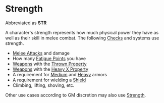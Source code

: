 # Strength

Abbreviated as **STR**

A character's strength represents how much physical power they have as well as their skill in melee combat. The following [Checks](../../Game%20Procedures/Core%20Procedures/Check.md) and systems use strength.

- [Melee Attacks](../../Game%20Procedures/Combat/Melee%20Attack.md) and damage
- How many [Fatigue Points](../Derived%20Statistics/Fatigue%20Points.md) you have
- [Weapons](../../Items%20and%20Gear/Weapons/Weapons.md) with the [Thrown Property](../../Items%20and%20Gear/Weapon%20Properties/Thrown%20Property.md)
- [Weapons](../../Items%20and%20Gear/Weapons/Weapons.md) with the [Heavy X Property](../../Items%20and%20Gear/Weapon%20Properties/Heavy%20X%20Property.md)
- A requirement for [Medium](../../Items%20and%20Gear/Armor/Armor%20Properties/Medium%20Armor%20Property.md) and [Heavy](../../Items%20and%20Gear/Armor/Armor%20Properties/Heavy%20Armor%20Property.md) armors
- A requirement for wielding a [Shield](../../Items%20and%20Gear/Armor/Armor%20Properties/Shield%20X%20Property.md)
- Climbing, lifting, shoving, etc.

Other use cases according to GM discretion may also use [Strength]().
